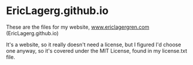 EricLagerg.github.io
====================

These are the files for my website, www.ericlagergren.com (EricLagerg.github.io)

It's a website, so it really doesn't need a license, but I figured I'd choose one anyway, so it's covered under the MIT License, found in my license.txt file.
